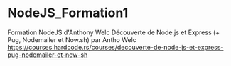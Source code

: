 # NodeJS_Formation1

Formation NodeJS d'Anthony Welc
Découverte de Node.js et Express (+ Pug, Nodemailer et Now.sh) par Antho Welc
https://courses.hardcode.rs/courses/decouverte-de-node-js-et-express-pug-nodemailer-et-now-sh

